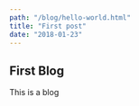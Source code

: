 ```yaml
---
path: "/blog/hello-world.html"
title: "First post"
date: "2018-01-23"
---
```


## First Blog 
This is a blog